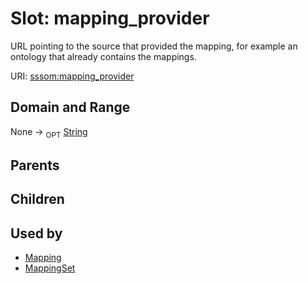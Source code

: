 
# Slot: mapping_provider


URL pointing to the source that provided the mapping, for example an ontology that already contains the mappings.

URI: [sssom:mapping_provider](http://w3id.org/sssom/mapping_provider)


## Domain and Range

None ->  <sub>OPT</sub> [String](types/String.md)

## Parents


## Children


## Used by

 * [Mapping](Mapping.md)
 * [MappingSet](MappingSet.md)
